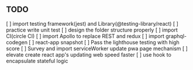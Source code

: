 ## TODO
[ ] import testing framework(jest) and Library(@testing-library/react)
[ ] practice write unit test
[ ] design the folder structure properly
[ ] import CI(circle CI)
[ ] import Apollo to replace REST and redux
[ ] import graphql-codegen
[ ] react-app snapshot
[ ] Pass the lighthouse testing with high score
[ ] Survey and import serviceWorker update pwa page mechanism
[ ] elevate create react app's updating web speed faster
[ ] use hook to encapsulate stateful logic

 